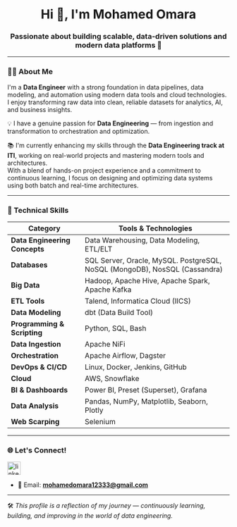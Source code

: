 <h1 align="center">Hi 👋, I'm Mohamed Omara</h1>
<h3 align="center">Passionate about building scalable, data-driven solutions and modern data platforms 🚀</h3>

---

### 👨‍💻 About Me

I'm a **Data Engineer** with a strong foundation in data pipelines, data modeling, and automation using modern data tools and cloud technologies.  
I enjoy transforming raw data into clean, reliable datasets for analytics, AI, and business insights.

💡 I have a genuine passion for **Data Engineering** — from ingestion and transformation to orchestration and optimization.

📚 I'm currently enhancing my skills through the **Data Engineering track at ITI**, working on real-world projects and mastering modern tools and architectures.  
With a blend of hands-on project experience and a commitment to continuous learning, I focus on designing and optimizing data systems using both batch and real-time architectures.

---

### 🧰 Technical Skills

| Category | Tools & Technologies |
|---------|----------------------|
| **Data Engineering Concepts** | Data Warehousing, Data Modeling, ETL/ELT |
| **Databases** | SQL Server, Oracle, MySQL. PostgreSQL, NoSQL (MongoDB), NosSQL (Cassandra)|
| **Big Data** | Hadoop, Apache Hive, Apache Spark, Apache Kafka |
| **ETL Tools** | Talend, Informatica Cloud (IICS) |
| **Data Modeling** | dbt (Data Build Tool) |
| **Programming & Scripting** | Python, SQL, Bash |
| **Data Ingestion** | Apache NiFi |
| **Orchestration** | Apache Airflow, Dagster |
| **DevOps & CI/CD** | Linux, Docker, Jenkins, GitHub |
| **Cloud** | AWS, Snowflake |
| **BI & Dashboards** | Power BI, Preset (Superset), Grafana|
| **Data Analysis** | Pandas, NumPy, Matplotlib, Seaborn, Plotly |
| **Web Scarping** | Selenium
---

### 🌐 Let's Connect!

<p align="left">
  <a href="https://www.linkedin.com/in/mohamed-omara-a93b972b5" target="blank">
    <img align="center" src="https://cdn.jsdelivr.net/npm/simple-icons@v5/icons/linkedin.svg" alt="linkedin" height="30" width="30" />
  </a>
</p>

- 📧 Email: **mohamedomara12333@gmail.com**
---

🛠️ *This profile is a reflection of my journey — continuously learning, building, and improving in the world of data engineering.*
